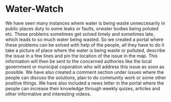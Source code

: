 # Water-Watch
We have seen many instances where water is being waste unneccesarily in public places duty to some leaks or faults, orwater bodies being poluted etc. These problems sometimes get solved timely and sometimes late, which leads to so much water being wasted. So we created a portal where these problems can be solved with help of the people, all they have to do it take a picture of place where the water is being waste or polluted, describe the issue in a few lines and pin the location of the issue in the map. This information will then be sent to the concerned authories like the local government or municipal coporation who will address this issue as soon as possible. We have also created a comment section under issues where the people can discuss the solutions, plan to do community work or some other positive things. We have also included a news letter in the portal where the people can increase their knowledge through weekly quizes, articles and other informative and interesting videos. 
